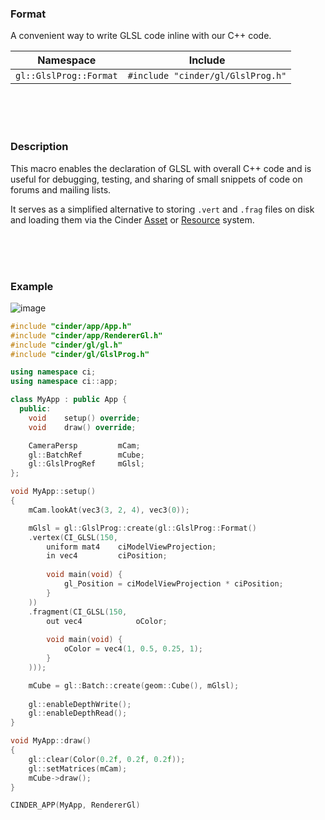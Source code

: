 ### Format

A convenient way to write GLSL code inline with our C++ code.

| Namespace       | Include
|-----------------|-------------
| `gl::GlslProg::Format` | `#include "cinder/gl/GlslProg.h"`

<br>
<br>
<br>

### Description

This macro enables the declaration of GLSL with overall C++ code and is useful for debugging, testing, and sharing of small snippets of code on forums and mailing lists.

It serves as a simplified alternative to storing `.vert` and `.frag` files on disk and loading them via the Cinder [Asset] or [Resource] system.

[Asset]: https://libcinder.org/docs/branch/master/guides/resources/index.html
[Resource]: https://libcinder.org/docs/branch/master/guides/resources/index.html

<br>
<br>
<br>

### Example

![image](https://cloud.githubusercontent.com/assets/2152766/14060620/b90753e4-f327-11e5-9b90-a69baedb3c10.png)

```cpp
#include "cinder/app/App.h"
#include "cinder/app/RendererGl.h"
#include "cinder/gl/gl.h"
#include "cinder/gl/GlslProg.h"

using namespace ci;
using namespace ci::app;

class MyApp : public App {
  public:
    void    setup() override;
    void    draw() override;

    CameraPersp         mCam;
    gl::BatchRef        mCube;
    gl::GlslProgRef     mGlsl;
};

void MyApp::setup()
{
    mCam.lookAt(vec3(3, 2, 4), vec3(0));

    mGlsl = gl::GlslProg::create(gl::GlslProg::Format()
    .vertex(CI_GLSL(150,
        uniform mat4    ciModelViewProjection;
        in vec4         ciPosition;
        
        void main(void) {
            gl_Position = ciModelViewProjection * ciPosition;
        }
    ))
    .fragment(CI_GLSL(150,
        out vec4            oColor;
        
        void main(void) {
            oColor = vec4(1, 0.5, 0.25, 1);
        }
    )));

    mCube = gl::Batch::create(geom::Cube(), mGlsl);
    
    gl::enableDepthWrite();
    gl::enableDepthRead();
}

void MyApp::draw()
{
    gl::clear(Color(0.2f, 0.2f, 0.2f));
    gl::setMatrices(mCam);
    mCube->draw();
}

CINDER_APP(MyApp, RendererGl)
```